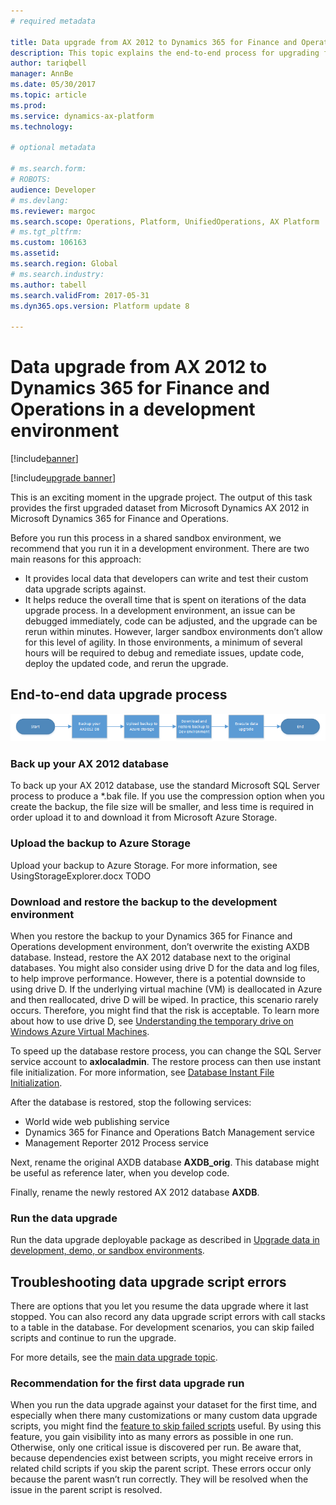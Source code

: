 ```yaml
---
# required metadata

title: Data upgrade from AX 2012 to Dynamics 365 for Finance and Operations in a development environment
description: This topic explains the end-to-end process for upgrading from Microsoft Dynamics AX 2012 to Microsoft Dynamics 365 for Finance and Operations in a development environment
author: tariqbell
manager: AnnBe
ms.date: 05/30/2017
ms.topic: article
ms.prod: 
ms.service: dynamics-ax-platform
ms.technology: 

# optional metadata

# ms.search.form: 
# ROBOTS: 
audience: Developer
# ms.devlang: 
ms.reviewer: margoc
ms.search.scope: Operations, Platform, UnifiedOperations, AX Platform
# ms.tgt_pltfrm: 
ms.custom: 106163
ms.assetid: 
ms.search.region: Global
# ms.search.industry: 
ms.author: tabell
ms.search.validFrom: 2017-05-31
ms.dyn365.ops.version: Platform update 8

---
```


# Data upgrade from AX 2012 to Dynamics 365 for Finance and Operations in a development environment

[!include[banner](../includes/banner.md)]

[!include[upgrade banner](../includes/upgrade-banner.md)]

This is an exciting moment in the upgrade project. The output of this task  provides the first upgraded dataset from Microsoft Dynamics AX 2012 in Microsoft Dynamics 365 for Finance and Operations.

Before you run this process in a shared sandbox environment, we recommend that you run it in a development environment. There are two main reasons for this approach:

- It provides local data that developers can write and test their custom data upgrade scripts against.
- It helps reduce the overall time that is spent on iterations of the data upgrade process. In a development environment, an issue can be debugged immediately, code can be adjusted, and the upgrade can be rerun within minutes. However, larger sandbox environments don’t allow for this level of agility. In those environments, a minimum of several hours will be required to debug and remediate issues, update code, deploy the updated code, and rerun the upgrade.

## End-to-end data upgrade process

![Data upgrade process](media/endToEndDataUpgradeProcess.png)

### Back up your AX 2012 database

To back up your AX 2012 database, use the standard Microsoft SQL Server process to produce a *.bak file. If you use the compression option when you create the backup, the file size will be smaller, and less time is required in order upload it to and download it from Microsoft Azure Storage.

### Upload the backup to Azure Storage

Upload your backup to Azure Storage. For more information, see UsingStorageExplorer.docx TODO

### Download and restore the backup to the development environment

When you restore the backup to your Dynamics 365 for Finance and Operations development environment, don’t overwrite the existing AXDB database. Instead, restore the AX 2012 database next to the original databases. You might also consider using drive D for the data and log files, to help improve performance. However, there is a potential downside to using drive D. If the underlying virtual machine (VM) is deallocated in Azure and then reallocated, drive D will be wiped. In practice, this scenario rarely occurs. Therefore, you might find that the risk is acceptable. To learn more about how to use drive D, see [Understanding the temporary drive on Windows Azure Virtual Machines](https://blogs.msdn.microsoft.com/mast/2013/12/06/understanding-the-temporary-drive-on-windows-azure-virtual-machines/).

To speed up the database restore process, you can change the SQL Server service account to **axlocaladmin**. The restore process can then use instant file initialization. For more information, see [Database Instant File Initialization](https://docs.microsoft.com/en-us/sql/relational-databases/databases/database-instant-file-initialization).

After the database is restored, stop the following services:

- World wide web publishing service
- Dynamics 365 for Finance and Operations Batch Management service
- Management Reporter 2012 Process service

Next, rename the original AXDB database **AXDB_orig**. This database might be useful as reference later, when you develop code.

Finally, rename the newly restored AX 2012 database **AXDB**.

### Run the data upgrade

Run the data upgrade deployable package as described in [Upgrade data in development, demo, or sandbox environments](https://docs.microsoft.com/en-gb/dynamics365/unified-operations/dev-itpro/migration-upgrade/upgrade-data-to-latest-update).

## Troubleshooting data upgrade script errors

There are options that you let you resume the data upgrade where it last stopped. You can also record any data upgrade script errors with call stacks to a table in the database. For development scenarios, you can skip failed scripts and continue to run the upgrade.

For more details, see the [main data upgrade topic](https://docs.microsoft.com/en-gb/dynamics365/unified-operations/dev-itpro/migration-upgrade/upgrade-data-to-latest-update#troubleshoot-upgrade-script-errors).

### Recommendation for the first data upgrade run

When you run the data upgrade against your dataset for the first time, and especially when there many customizations or many custom data upgrade scripts, you might find the [feature to skip failed scripts](https://docs.microsoft.com/en-gb/dynamics365/unified-operations/dev-itpro/migration-upgrade/upgrade-data-to-latest-update) useful. By using this feature, you gain visibility into as many errors as possible in one run. Otherwise, only one critical issue is discovered per run. Be aware that, because dependencies exist between scripts, you might receive errors in related child scripts if you skip the parent script. These errors occur only because the parent wasn’t run correctly. They will be resolved when the issue in the parent script is resolved.
